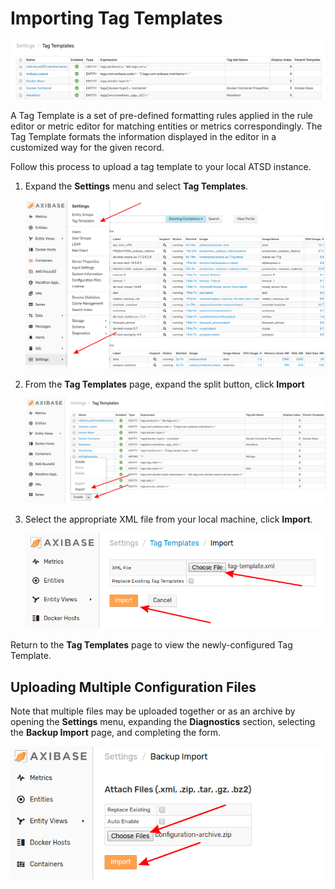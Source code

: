 # Importing Tag Templates

![](./images/tag-templates.png)

A Tag Template is a set of pre-defined formatting rules applied in the rule editor or metric editor for matching entities or metrics correspondingly. The Tag Template formats the information displayed in the editor in a customized way for the given record.

Follow this process to upload a tag template to your local ATSD instance.

1. Expand the **Settings** menu and select **Tag Templates**.

    ![](./images/settings-tag-templates.png)

2. From the **Tag Templates** page, expand the split button, click **Import**

    ![](./images/split-import.png)

3. Select the appropriate XML file from your local machine, click **Import**.

    ![](./images/import-tag-template.png)

Return to the **Tag Templates** page to view the newly-configured Tag Template.

## Uploading Multiple Configuration Files

Note that multiple files may be uploaded together or as an archive by opening the **Settings** menu, expanding the **Diagnostics** section, selecting the **Backup Import** page, and completing the form.

![](./images/backup-import.png)
